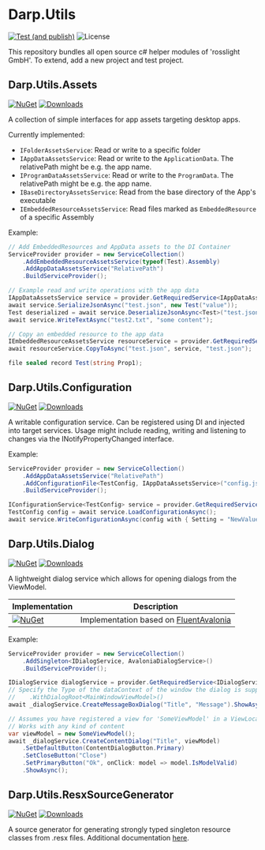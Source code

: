 # Darp.Utils

[![Test (and publish)](https://github.com/rosslight/Darp.Utils/actions/workflows/test_and_publish.yml/badge.svg)](https://github.com/rosslight/Darp.Utils/actions/workflows/test_and_publish.yml)
![License](https://img.shields.io/github/license/rosslight/Darp.Utils)

This repository bundles all open source c# helper modules of 'rosslight GmbH'.
To extend, add a new project and test project.

## Darp.Utils.Assets
[![NuGet](https://img.shields.io/nuget/v/Darp.Utils.Assets.svg)](https://www.nuget.org/packages/Darp.Utils.Assets)
[![Downloads](https://img.shields.io/nuget/dt/Darp.Utils.Assets)](https://www.nuget.org/packages/Darp.Utils.Assets)

A collection of simple interfaces for app assets targeting desktop apps.

Currently implemented:
- `IFolderAssetsService`: Read or write to a specific folder
- `IAppDataAssetsService`: Read or write to the `ApplicationData`. The relativePath might be e.g. the app name.
- `IProgramDataAssetsService`: Read or write to the `ProgramData`. The relativePath might be e.g. the app name.
- `IBaseDirectoryAssetsService`: Read from the base directory of the App's executable
- `IEmbeddedResourceAssetsService`: Read files marked as `EmbeddedResource` of a specific Assembly

Example:
```csharp
// Add EmbeddedResources and AppData assets to the DI Container
ServiceProvider provider = new ServiceCollection()
    .AddEmbeddedResourceAssetsService(typeof(Test).Assembly)
    .AddAppDataAssetsService("RelativePath")
    .BuildServiceProvider();

// Example read and write operations with the app data
IAppDataAssetsService service = provider.GetRequiredService<IAppDataAssetsService>();
await service.SerializeJsonAsync("test.json", new Test("value"));
Test deserialized = await service.DeserializeJsonAsync<Test>("test.json");
await service.WriteTextAsync("test2.txt", "some content");

// Copy an embedded resource to the app data
IEmbeddedResourceAssetsService resourceService = provider.GetRequiredService<IEmbeddedResourceAssetsService>();
await resourceService.CopyToAsync("test.json", service, "test.json");

file sealed record Test(string Prop1);
```


## Darp.Utils.Configuration
[![NuGet](https://img.shields.io/nuget/v/Darp.Utils.Configuration.svg)](https://www.nuget.org/packages/Darp.Utils.Configuration)
[![Downloads](https://img.shields.io/nuget/dt/Darp.Utils.Configuration)](https://www.nuget.org/packages/Darp.Utils.Configuration)

A writable configuration service. Can be registered using DI and injected into target services.
Usage might include reading, writing and listening to changes via the INotifyPropertyChanged interface.

Example:
```csharp
ServiceProvider provider = new ServiceCollection()
    .AddAppDataAssetsService("RelativePath")
    .AddConfigurationFile<TestConfig, IAppDataAssetsService>("config.json")
    .BuildServiceProvider();

IConfigurationService<TestConfig> service = provider.GetRequiredService<IConfigurationService<TestConfig>>();
TestConfig config = await service.LoadConfigurationAsync();
await service.WriteConfigurationAsync(config with { Setting = "NewValue" });
```


## Darp.Utils.Dialog
[![NuGet](https://img.shields.io/nuget/v/Darp.Utils.Dialog.svg)](https://www.nuget.org/packages/Darp.Utils.Dialog)
[![Downloads](https://img.shields.io/nuget/dt/Darp.Utils.Dialog)](https://www.nuget.org/packages/Darp.Utils.Dialog)

A lightweight dialog service which allows for opening dialogs from the ViewModel.

| Implementation                                                                                                                                   | Description                                                                      |
|--------------------------------------------------------------------------------------------------------------------------------------------------|----------------------------------------------------------------------------------|
| [![NuGet](https://img.shields.io/nuget/v/Darp.Utils.Dialog.FluentAvalonia.svg)](https://www.nuget.org/packages/Darp.Utils.Dialog.FluentAvalonia) | Implementation based on [FluentAvalonia](https://github.com/amwx/FluentAvalonia) |

Example:
```csharp
ServiceProvider provider = new ServiceCollection()
    .AddSingleton<IDialogService, AvaloniaDialogService>()
    .BuildServiceProvider();

IDialogService dialogService = provider.GetRequiredService<IDialogService>();
// Specify the Type of the dataContext of the window the dialog is supposed to be shown on
//    .WithDialogRoot<MainWindowViewModel>()
await _dialogService.CreateMessageBoxDialog("Title", "Message").ShowAsync();

// Assumes you have registered a view for 'SomeViewModel' in a ViewLocator
// Works with any kind of content
var viewModel = new SomeViewModel();
await _dialogService.CreateContentDialog("Title", viewModel)
    .SetDefaultButton(ContentDialogButton.Primary)
    .SetCloseButton("Close")
    .SetPrimaryButton("Ok", onClick: model => model.IsModelValid)
    .ShowAsync();
```

## Darp.Utils.ResxSourceGenerator
[![NuGet](https://img.shields.io/nuget/v/Darp.Utils.ResxSourceGenerator.svg)](https://www.nuget.org/packages/Darp.Utils.ResxSourceGenerator)
[![Downloads](https://img.shields.io/nuget/dt/Darp.Utils.ResxSourceGenerator)](https://www.nuget.org/packages/Darp.Utils.ResxSourceGenerator)

A source generator for generating strongly typed singleton resource classes from .resx files.
Additional documentation [here](https://github.com/rosslight/Darp.Utils/tree/main/src/Darp.Utils.ResxSourceGenerator/README.md).
